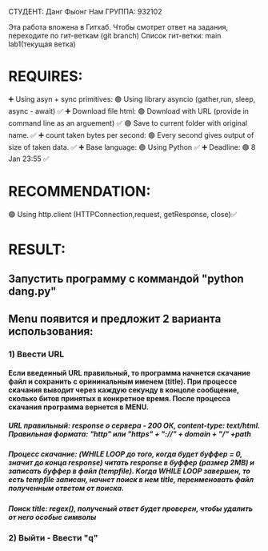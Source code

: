 СТУДЕНТ: Данг Фыонг Нам
ГРУППА: 932102

Эта работа вложена в Гитхаб. Чтобы смотрет ответ на задания, переходите по гит-веткам (git branch)
Список гит-ветки:
main
lab1(текущая ветка)

# REQUIRES:
➕ Using asyn + sync primitives:
🟣 Using library asyncio (gather,run, sleep, async - await) ✅
➕ Download file html:
🟣 Download with URL (provide in command line as an arguement) ✅
🟣 Save to current folder with original name. ✅
➕ count taken bytes per second:
🟣 Every second gives output of size of taken data. ✅
➕ Base language:
🟣 Using Python ✅
➕ Deadline:
🟣 8 Jan 23:55 ✅

# RECOMMENDATION:
🟢 Using http.client (HTTPConnection,request, getResponse, close)✅

# RESULT:
## Запустить программу с коммандой "python dang.py"
## Menu появится и предложит 2 варианта использования:
### 1) Ввести URL
#### Если введенный URL правильный, то программа начнется скачание файл и сохранить с орининальным именем (title). При процессе скачания выводит через каждую секунду в концоле сообщение, сколько битов принятых в конкретное время. После процесса скачания программа вернется в MENU.
##### URL правильный: response о сервера - 200 ОК, content-type: text/html. Правильная формата: "http" или "https" + "://" + domain + "/" +path
##### Процесс скачание: (WHILE LOOP до того, когда будет буффер = 0, значит до конца response) читать response в буффер (размер 2MB) и записать буффер в файл (tempfile). Когда WHILE LOOP завершен, то есть tempfile записан, начнет поиск в нем title, переименовать файл полученным ответом от поиска.
##### Поиск title: regex(<title>(.?)</title>), полученый ответ будет проверен, чтобы удалить от него особые символы
### 2) Выйти - Ввести "q"
